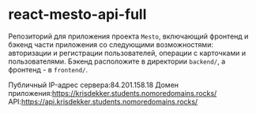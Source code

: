 # react-mesto-api-full
Репозиторий для приложения проекта `Mesto`, включающий фронтенд и бэкенд части приложения со следующими возможностями: авторизации и регистрации пользователей, операции с карточками и пользователями. Бэкенд расположите в директории `backend/`, а фронтенд - в `frontend/`. 
  
Публичный IP-адрес сервера:84.201.158.18
Домен приложения:https://krisdekker.students.nomoredomains.rocks/
API:https://api.krisdekker.students.nomoredomains.rocks/

